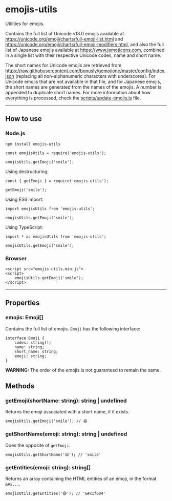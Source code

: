 # emojis-utils

Utilities for emojis.

Contains the full list of Unicode v13.0 emojis available at https://unicode.org/emoji/charts/full-emoji-list.html and https://unicode.org/emoji/charts/full-emoji-modifiers.html, and also the full list of Japanese emojis available at https://www.jemoticons.com, combined in a single list with their respective Unicode codes, name and short name.

The short names for Unicode emojis are retrieved from https://raw.githubusercontent.com/bonusly/gemojione/master/config/index.json (replacing all non-alphanumeric characters with underscores). For Unicode emojis that are not available in that file, and for Japanese emojis, the short names are generated from the names of the emojis. A number is appended to duplicate short names. For more information about how everything is processed, check the [scripts/update-emojis.js](/scripts/update-emojis.js) file.

---

## How to use

### Node.js

```
npm install emojis-utils
```

```
const emojisUtils = require('emojis-utils');

emojisUtils.getEmoji('smile');
```

Using destructuring:

```
const { getEmoji } = require('emojis-utils');

getEmoji('smile');
```

Using ES6 import:

```
import emojisUtils from 'emojis-utils';

emojisUtils.getEmoji('smile');
```

Using TypeScript:

```
import * as emojisUtils from 'emojis-utils';

emojisUtils.getEmoji('smile');
```

### Browser

```
<script src="emojis-utils.min.js">
<script>
	emojisUtils.getEmoji('smile');
</script>
```

---

## Properties

### emojis: Emoji[]

Contains the full list of emojis. `Emoji` has the following interface:

```
interface Emoji {
	codes: string[];
	name: string;
	short_name: string;
	emoji: string;
}
```

**WARNING:** The order of the emojis is not guaranteed to remain the same.

## Methods

### getEmoji(shortName: string): string | undefined

Returns the emoji associated with a short name, if it exists.

```
emojisUtils.getEmoji('smile'); // 😄
```

### getShortName(emoji: string): string | undefined

Does the opposite of `getEmoji`.

```
emojisUtils.getShortName('😄'); // 'smile'
```

### getEntities(emoji: string): string[]

Returns an array containing the HTML entities of an emoji, in the format `&#x...`.

```
emojisUtils.getEntities('😄'); // '&#x1f604'
```
